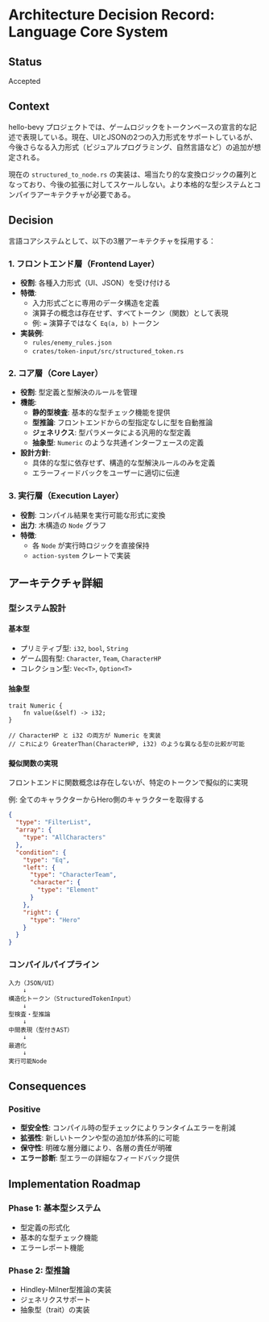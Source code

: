 # Architecture Decision Record: Language Core System

## Status
Accepted

## Context
hello-bevy プロジェクトでは、ゲームロジックをトークンベースの宣言的な記述で表現している。現在、UIとJSONの2つの入力形式をサポートしているが、今後さらなる入力形式（ビジュアルプログラミング、自然言語など）の追加が想定される。

現在の `structured_to_node.rs` の実装は、場当たり的な変換ロジックの羅列となっており、今後の拡張に対してスケールしない。より本格的な型システムとコンパイラアーキテクチャが必要である。

## Decision
言語コアシステムとして、以下の3層アーキテクチャを採用する：

### 1. フロントエンド層（Frontend Layer）
- **役割**: 各種入力形式（UI、JSON）を受け付ける
- **特徴**:
  - 入力形式ごとに専用のデータ構造を定義
  - 演算子の概念は存在せず、すべてトークン（関数）として表現
  - 例: `=` 演算子ではなく `Eq(a, b)` トークン
- **実装例**:
  - `rules/enemy_rules.json`
  - `crates/token-input/src/structured_token.rs`

### 2. コア層（Core Layer）
- **役割**: 型定義と型解決のルールを管理
- **機能**:
  - **静的型検査**: 基本的な型チェック機能を提供
  - **型推論**: フロントエンドからの型指定なしに型を自動推論
  - **ジェネリクス**: 型パラメータによる汎用的な型定義
  - **抽象型**: `Numeric` のような共通インターフェースの定義
- **設計方針**:
  - 具体的な型に依存せず、構造的な型解決ルールのみを定義
  - エラーフィードバックをユーザーに適切に伝達

### 3. 実行層（Execution Layer）
- **役割**: コンパイル結果を実行可能な形式に変換
- **出力**: 木構造の `Node` グラフ
- **特徴**:
  - 各 `Node` が実行時ロジックを直接保持
  - `action-system` クレートで実装

## アーキテクチャ詳細

### 型システム設計

#### 基本型
- プリミティブ型: `i32`, `bool`, `String`
- ゲーム固有型: `Character`, `Team`, `CharacterHP`
- コレクション型: `Vec<T>`, `Option<T>`

#### 抽象型
```
trait Numeric {
    fn value(&self) -> i32;
}

// CharacterHP と i32 の両方が Numeric を実装
// これにより GreaterThan(CharacterHP, i32) のような異なる型の比較が可能
```

#### 擬似関数の実現
フロントエンドに関数概念は存在しないが、特定のトークンで擬似的に実現

例: 全てのキャラクターからHero側のキャラクターを取得する
```json
{
  "type": "FilterList",
  "array": {
    "type": "AllCharacters"
  },
  "condition": {
    "type": "Eq",
    "left": {
      "type": "CharacterTeam",
      "character": {
        "type": "Element"
      }
    },
    "right": {
      "type": "Hero"
    }
  }
}
```

### コンパイルパイプライン
```
入力（JSON/UI）
    ↓
構造化トークン（StructuredTokenInput）
    ↓
型検査・型推論
    ↓
中間表現（型付きAST）
    ↓
最適化
    ↓
実行可能Node
```

## Consequences

### Positive
- **型安全性**: コンパイル時の型チェックによりランタイムエラーを削減
- **拡張性**: 新しいトークンや型の追加が体系的に可能
- **保守性**: 明確な層分離により、各層の責任が明確
- **エラー診断**: 型エラーの詳細なフィードバック提供

## Implementation Roadmap

### Phase 1: 基本型システム
- 型定義の形式化
- 基本的な型チェック機能
- エラーレポート機能

### Phase 2: 型推論
- Hindley-Milner型推論の実装
- ジェネリクスサポート
- 抽象型（trait）の実装
